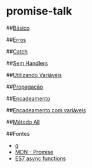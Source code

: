 # promise-talk

##[Básico](src/examples/1-basic.js)

##[Erros](src/examples/2-basic-error.js)

##[Catch](src/examples/3-catch.js)

##[Sem Handlers](src/examples/4-without-handlers.js)

##[Utilizando Variáveis](src/examples/5-with-variable.js)

##[Propagação](src/examples/6-propagation.js)

##[Encadeamento](src/examples/7-chaining.js)

##[Encadeamento com variáveis](src/examples/8-chaining-with-variables.js)

##[Método All](src/examples/9-all.js)

##Fontes

- [q](https://github.com/kriskowal/q)
- [MDN - Promise](https://developer.mozilla.org/pt-BR/docs/Web/JavaScript/Reference/Global_Objects/Promise)
- [ES7 async functions](https://jakearchibald.com/2014/es7-async-functions/)
